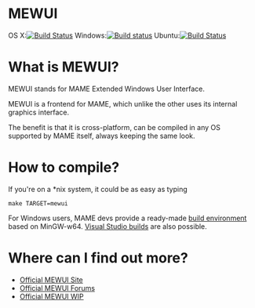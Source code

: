 # **MEWUI** #

OS X:[![Build Status](https://travis-ci.org/dankan1890/mewui.svg)](https://travis-ci.org/dankan1890/mewui) Windows:[![Build status](https://ci.appveyor.com/api/projects/status/rswl8b39pw8gl5b1?svg=true)](https://ci.appveyor.com/project/dankan1890/mewui) Ubuntu:[![Build Status](https://semaphoreci.com/api/v1/projects/5d1c58be-ca10-40da-a100-bc2c1b0b5331/640847/shields_badge.svg)](https://semaphoreci.com/dankan1890/mewui)

What is MEWUI?
=============

MEWUI stands for MAME Extended Windows User Interface.

MEWUI is a frontend for MAME, which unlike the other uses its internal graphics interface.

The benefit is that it is cross-platform, can be compiled in any OS supported by MAME itself, always keeping the same look.


How to compile?
=============

If you're on a *nix system, it could be as easy as typing

```
make TARGET=mewui
```

For Windows users, MAME devs provide a ready-made [build environment](http://mamedev.org/tools/) based on MinGW-w64. [Visual Studio builds](http://wiki.mamedev.org/index.php?title=Building_MAME_using_Microsoft_Visual_Studio_compilers) are also possible.

Where can I find out more?
=============

* [Official MEWUI Site](http://dankan1890.github.io/mewui/)
* [Official MEWUI Forums](http://mewui.sourceforge.net/forum/)
* [Official MEWUI WIP](http://mewui.altervista.org/)

